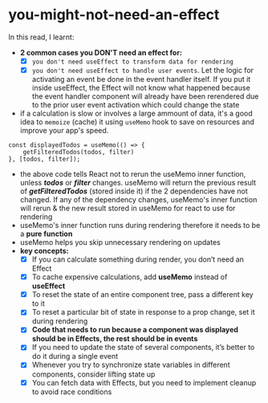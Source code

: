 # you-might-not-need-an-effect

In this read, I learnt:

- **2 common cases you DON'T need an effect for:**
  - [x] `you don't need useEffect to transform data for rendering`
  - [x] `you don't need useEffect to handle user events`. Let the logic for activating an event be done in the event handler itself. If you put it inside useEffect, the Effect will not know what happened because the event handler component will already have been rerendered due to the prior user event activation which could change the state
- if a calculation is slow or involves a large ammount of data, it's a good idea to `memoize` (cache) it using `useMemo` hook to save on resources and improve your app's speed.

```
const displayedTodos = useMemo(() => {
    getFilteredTodos(todos, filter)
}, [todos, filter]);
```

- the above code tells React not to rerun the useMemo inner function, unless **_todos_** or **_filter_** changes. useMemo will return the previous result of **_getFilteredTodos_** (stored inside it) if the 2 dependencies have not changed. If any of the dependency changes, useMemo's inner function will rerun & the new result stored in useMemo for react to use for rendering
- useMemo's inner function runs during rendering therefore it needs to be a **pure function**
- useMemo helps you skip unnecessary rendering on updates
- **key concepts:**
  - [x] If you can calculate something during render, you don’t need an Effect
  - [x] To cache expensive calculations, add **useMemo** instead of **useEffect**
  - [x] To reset the state of an entire component tree, pass a different key to it
  - [x] To reset a particular bit of state in response to a prop change, set it during rendering
  - [x] **Code that needs to run because a component was displayed should be in Effects, the rest should be in events**
  - [x] If you need to update the state of several components, it’s better to do it during a single event
  - [x] Whenever you try to synchronize state variables in different components, consider lifting state up
  - [x] You can fetch data with Effects, but you need to implement cleanup to avoid race conditions
